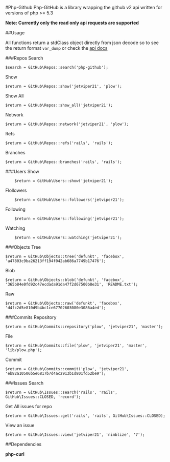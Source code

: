#Php-Github
Php-GitHub is a library wrapping the github v2 api written for versions of php >= 5.3

**Note: Currently only the read only api requests are supported**

##Usage

All functions return a stdClass object directly from json decode so to see the return format `var_dump` or check the [api docs](http://develop.github.com/) 

###Repos
Search
	
	$search = GitHub\Repos::search('php-github');
Show
	
	$return = GitHub\Repos::show('jetviper21', 'plow');
Show All

	$return = GitHub\Repos::show_all('jetviper21');
Network

	$return = GitHub\Repos::network('jetviper21', 'plow');
Refs

	$return = GitHub\Repos::refs('rails', 'rails');
Branches

	$return = GitHub\Repos::branches('rails', 'rails');
	
###Users
Show

		$return = GitHub\Users::show('jetviper21');

Flollowers

		$return = GitHub\Users::followers('jetviper21');

Following

		$return = GitHub\Users::following('jetviper21');

Watching

		$return = GitHub\Users::watching('jetviper21');
###Objects
Tree

	$return = GitHub\Objects::tree('defunkt', 'facebox', 'a47803c9ba26213ff194f042ab686a7749b17476');
Blob

	$return = GitHub\Objects::blob('defunkt', 'facebox', '365b84e0fd92c47ecdada91da47f2d67500b8e31', 'README.txt');
Raw

	$return = GitHub\Objects::raw('defunkt', 'facebox', 'd4fc2d5e810d9b4bc1ce67702603080e3086a4ed');

###Commits
Repository

	$return = GitHub\Commits::repository('plow', 'jetviper21', 'master');
File

	$return = GitHub\Commits::file('plow', 'jetviper21', 'master', 'lib/plow.php');
Commit

	$return = GitHub\Commits::commit('plow', 'jetviper21', 'eb82a10506b5e6817b7d4ac2913b1d801fd52be9');

###Issues
Search

	$return = GitHub\Issues::search('rails', 'rails', GitHub\Issues::CLOSED, 'record');

Get All issues for repo

	$return = GitHub\Issues::get('rails', 'rails', GitHub\Issues::CLOSED);

View an issue

	$return = GitHub\Issues::view('jetviper21', 'nimblize', '7');


##Dependencies

**php-curl**